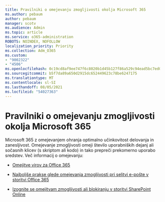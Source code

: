 ```yaml
---
title: Pravilniki o omejevanju zmogljivosti okolja Microsoft 365
ms.author: pebaum
author: pebaum
manager: scotv
ms.audience: Admin
ms.topic: article
ms.service: o365-administration
ROBOTS: NOINDEX, NOFOLLOW
localization_priority: Priority
ms.collection: Adm_O365
ms.custom:
- "9002322"
- "4506"
ms.openlocfilehash: 0c19cd8af9ee747f6c8020b1d45b127f86a529c94ead5bc7ed08e0f74f332b65
ms.sourcegitcommit: b5f7da89a650d2915dc652449623c78be6247175
ms.translationtype: MT
ms.contentlocale: sl-SI
ms.lasthandoff: 08/05/2021
ms.locfileid: "54027363"
---
```

# <a name="microsoft-365-throttle-policies"></a>Pravilniki o omejevanju zmogljivosti okolja Microsoft 365

Microsoft 365 z omejevanjem ohranja optimalno učinkovitost delovanja in zanesljivost. Omejevanje zmogljivosti omeji število uporabniških dejanj ali sočasnih klicev (s skriptom ali kodo) in tako prepreči prekomerno uporabo sredstev. Več informacij o omejevanju:

- [Omejitve virov za Office 365](https://docs.microsoft.com/office365/Enterprise/office-365-resource-limits)

- [Najboljše prakse glede omejevanja zmogljivosti pri selitvi e-pošte v storitvi Office 365](https://docs.microsoft.com/exchange/mailbox-migration/office-365-migration-best-practices#office-365-throttling)

- [Izognite se omejitvam zmogljivosti ali blokiranju v storitvi SharePoint Online](https://docs.microsoft.com/sharepoint/dev/general-development/how-to-avoid-getting-throttled-or-blocked-in-sharepoint-online)

